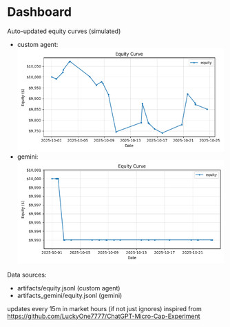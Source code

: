 # Dashboard

Auto-updated equity curves (simulated)

- custom agent: ![Equity Curve](artifacts/equity.png?v=e70f0a8)
- gemini: ![Equity Curve (Gemini)](artifacts_gemini/equity.png?v=e70f0a8)

Data sources:
- artifacts/equity.jsonl (custom agent)
- artifacts_gemini/equity.jsonl (gemini)

updates every 15m in market hours (if not just ignores)
inspired from https://github.com/LuckyOne7777/ChatGPT-Micro-Cap-Experiment